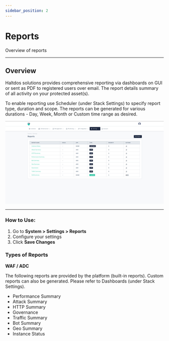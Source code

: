 ```yaml
---
sidebar_position: 2
---
```


# Reports

Overview of reports

---

## Overview

Haltdos solutions provides comprehensive reporting via dashboards on GUI or sent as PDF to registered users over email. The report details summary of all activity on your protected asset(s).

To enable reporting use Scheduler (under Stack Settings) to specify report type, duration and scope. The reports can be generated for various durations - Day, Week, Month or Custom time range as desired.

![reports](/img/platform/v8/docs/sysReports.png)

---

### How to Use:

1. Go to **System > Settings > Reports**
2. Configure your settings
3. Click **Save Changes**


### Types of Reports

**WAF / ADC**

The following reports are provided by the platform (built-in reports). Custom reports can also be generated. Please refer to Dashboards (under Stack Settings).

- Performance Summary
- Attack Summary
- HTTP Summary
- Governance
- Traffic Summary
- Bot Summary
- Geo Summary
- Instance Status
